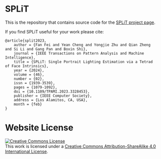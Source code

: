 # SPLiT

This is the repository that contains source code for the [SPLiT project page](https://costrice.github.io/split/).

If you find SPLiT useful for your work please cite:
```
@article{split2023,
    author = {Fan Fei and Yean Cheng and Yongjie Zhu and Qian Zheng and Si Li and Gang Pan and Boxin Shi},
    journal = {IEEE Transactions on Pattern Analysis and Machine Intelligence},
    title = {SPLiT: Single Portrait Lighting Estimation via a Tetrad of Face Intrinsics},
    year = {2024},
    volume = {46},
    number = {02},
    issn = {1939-3539},
    pages = {1079-1092},
    doi = {10.1109/TPAMI.2023.3328453},
    publisher = {IEEE Computer Society},
    address = {Los Alamitos, CA, USA},
    month = {feb}
}
```

# Website License
<a rel="license" href="http://creativecommons.org/licenses/by-sa/4.0/"><img alt="Creative Commons License" style="border-width:0" src="https://i.creativecommons.org/l/by-sa/4.0/88x31.png" /></a><br />This work is licensed under a <a rel="license" href="http://creativecommons.org/licenses/by-sa/4.0/">Creative Commons Attribution-ShareAlike 4.0 International License</a>.
